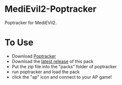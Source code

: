 # MediEvil2-Poptracker
Poptracker for MediEVil2.

# To Use
- Download [Poptracker](https://github.com/black-sliver/PopTracker/releases)
- Download the [latest release](https://github.com/Kuzurreesh/MediEvil2-Poptracker/releases) of this pack
- Put the zip file into the "packs" folder of poptracker
- run poptracker and load the pack
- click the "ap" icon and connect to your AP game!